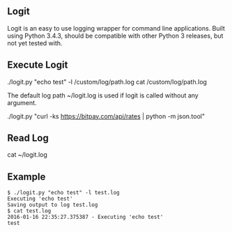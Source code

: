 Logit
-------

Logit is an easy to use logging wrapper for command line applications.  Built using Python 3.4.3, should be compatible with other Python 3 releases, but not yet tested with.

## Execute Logit

./logit.py "echo test" -l /custom/log/path.log
cat /custom/log/path.log


The default log path ~/logit.log is used if logit is called without any argument.

./logit.py "curl -ks https://bitpay.com/api/rates | python -m json.tool"


## Read Log
cat ~/logit.log



## Example

````shell
$ ./logit.py "echo test" -l test.log
Executing 'echo test'
Saving output to log test.log
$ cat test.log
2016-01-16 22:35:27.375387 - Executing 'echo test'
test
````